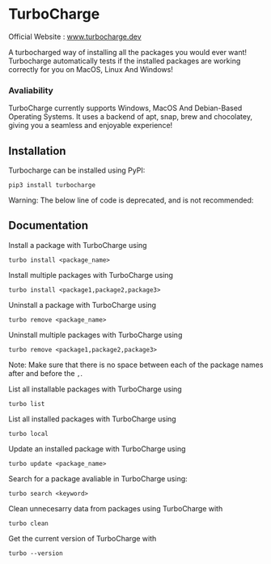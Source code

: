 

# TurboCharge

Official Website : www.turbocharge.dev

A turbocharged way of installing all the packages you would ever want! Turbocharge automatically tests if the installed packages are working correctly for you on MacOS, Linux And Windows!

### Avaliability

TurboCharge currently supports Windows, MacOS And Debian-Based Operating Systems. 
It uses a backend of apt, snap, brew and chocolatey, giving you a seamless and enjoyable experience!

## Installation

Turbocharge can be installed using PyPI:

```
pip3 install turbocharge
```

Warning: The below line of code is deprecated, and is not recommended:

## Documentation

Install a package with TurboCharge using

```
turbo install <package_name>
```

Install multiple packages with TurboCharge using

```
turbo install <package1,package2,package3>
```

Uninstall a package with TurboCharge using

```
turbo remove <package_name>
```

Uninstall multiple packages with TurboCharge using

```
turbo remove <package1,package2,package3>
```

Note: Make sure that there is no space between each of the package names after and before the `,`.

List all installable packages with TurboCharge using

```
turbo list
```

List all installed packages with TurboCharge using

```
turbo local
```

Update an installed package with TurboCharge using

```
turbo update <package_name>
```

Search for a package avaliable in TurboCharge using:

```
turbo search <keyword>
```

Clean unnecesarry data from packages using TurboCharge with

```
turbo clean
```

Get the current version of TurboCharge with

```
turbo --version
```
